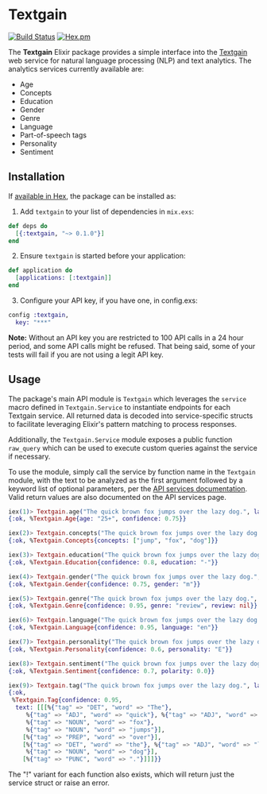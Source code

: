 # Textgain

[![Build Status](https://travis-ci.org/arpieb/textgain.svg?branch=master)](https://travis-ci.org/arpieb/textgain)
[![Hex.pm](https://img.shields.io/hexpm/v/textgain.svg)](https://hex.pm/packages/textgain)

The **Textgain** Elixir package provides a simple interface into the [Textgain](https://www.textgain.com/) web service for natural language processing (NLP) and text analytics.  The analytics services currently available are:
 
* Age
* Concepts
* Education
* Gender
* Genre
* Language
* Part-of-speech tags
* Personality
* Sentiment

## Installation

If [available in Hex](https://hex.pm/packages/textgain), the package can be installed as:

1. Add `textgain` to your list of dependencies in `mix.exs`:

```elixir
def deps do
  [{:textgain, "~> 0.1.0"}]
end
```

2. Ensure `textgain` is started before your application:

```elixir
def application do
  [applications: [:textgain]]
end
```

3. Configure your API key, if you have one, in config.exs:
  
```elixir
config :textgain,
  key: "***"
```

**Note:** Without an API key you are restricted to 100 API calls in a 24 hour period, and some API calls might be refused.  That being said, some of your tests will fail if you are not using a legit API key.

## Usage

The package's main API module is `Textgain` which leverages the `service` macro defined in `Textgain.Service` to instantiate endpoints for each Textgain service.  All returned data is decoded into service-specific structs to facilitate leveraging Elixir's pattern matching to process responses.

Additionally, the `Textgain.Service` module exposes a public function `raw_query` which can be used to execute custom queries against the service if necessary.

To use the module, simply call the service by function name in the `Textgain` module, with the text to be analyzed as the first argument followed by a keyword list of optional parameters, per the [API services documentation](https://www.textgain.com/api).  Valid return values are also documented on the API services page.

```elixir
iex(1)> Textgain.age("The quick brown fox jumps over the lazy dog.", lang: "en")
{:ok, %Textgain.Age{age: "25+", confidence: 0.75}}

iex(2)> Textgain.concepts("The quick brown fox jumps over the lazy dog.", lang: "en")
{:ok, %Textgain.Concepts{concepts: ["jump", "fox", "dog"]}}

iex(3)> Textgain.education("The quick brown fox jumps over the lazy dog.", lang: "en")
{:ok, %Textgain.Education{confidence: 0.8, education: "-"}}

iex(4)> Textgain.gender("The quick brown fox jumps over the lazy dog.", lang: "en")
{:ok, %Textgain.Gender{confidence: 0.75, gender: "m"}}

iex(5)> Textgain.genre("The quick brown fox jumps over the lazy dog.", lang: "en")
{:ok, %Textgain.Genre{confidence: 0.95, genre: "review", review: nil}}

iex(6)> Textgain.language("The quick brown fox jumps over the lazy dog.", lang: "en")
{:ok, %Textgain.Language{confidence: 0.95, language: "en"}}

iex(7)> Textgain.personality("The quick brown fox jumps over the lazy dog.", lang: "en")
{:ok, %Textgain.Personality{confidence: 0.6, personality: "E"}}

iex(8)> Textgain.sentiment("The quick brown fox jumps over the lazy dog.", lang: "en")
{:ok, %Textgain.Sentiment{confidence: 0.7, polarity: 0.0}}

iex(9)> Textgain.tag("The quick brown fox jumps over the lazy dog.", lang: "en")
{:ok,
 %Textgain.Tag{confidence: 0.95,
  text: [[[%{"tag" => "DET", "word" => "The"},
     %{"tag" => "ADJ", "word" => "quick"}, %{"tag" => "ADJ", "word" => "brown"},
     %{"tag" => "NOUN", "word" => "fox"},
     %{"tag" => "NOUN", "word" => "jumps"}],
    [%{"tag" => "PREP", "word" => "over"}],
    [%{"tag" => "DET", "word" => "the"}, %{"tag" => "ADJ", "word" => "lazy"},
     %{"tag" => "NOUN", "word" => "dog"}],
    [%{"tag" => "PUNC", "word" => "."}]]]}}
```

The "!" variant for each function also exists, which will return just the service struct or raise an error.
